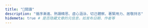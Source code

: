 ```yaml
---
title: "📕閱讀"
description: "循序漸進、熟讀精思、虛心涵泳、切己體察、著緊用力、居敬持志"
hidemeta: true # 是否隐藏文章的元信息，如发布日期、作者等
---
```






